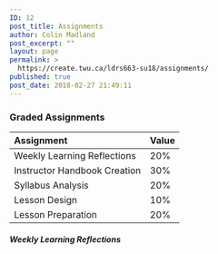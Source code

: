 ```yaml
---
ID: 12
post_title: Assignments
author: Colin Madland
post_excerpt: ""
layout: page
permalink: >
  https://create.twu.ca/ldrs663-su18/assignments/
published: true
post_date: 2018-02-27 21:49:11
---
```

### Graded Assignments

|Assignment|Value|
|:---|:---|
|Weekly Learning Reflections| 20%|
|Instructor Handbook Creation| 30%|
|Syllabus Analysis|20%|
|Lesson Design|10%|
|Lesson Preparation|20%|


##### Weekly Learning Reflections
